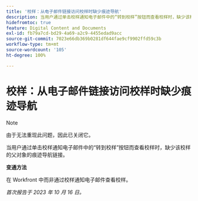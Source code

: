 ```yaml
---
title: '校样：从电子邮件链接访问校样时缺少痕迹导航'
description: 当用户通过单击校样通知电子邮件中的“转到校样”按钮而查看校样时，缺少该校样的父对象的痕迹导航链接。
hidefromtoc: true
feature: Digital Content and Documents
exl-id: fb79a7cd-bd29-4a69-a2c9-4455edad9acc
source-git-commit: 7023e66db369b0281df644fae9cf9902ffd59c3b
workflow-type: tm+mt
source-wordcount: '105'
ht-degree: 100%

---
```


# 校样：从电子邮件链接访问校样时缺少痕迹导航

>[!NOTE]
>
>由于无法重现此问题，因此已关闭它。

当用户通过单击校样通知电子邮件中的“转到校样”按钮而查看校样时，缺少该校样的父对象的痕迹导航链接。

**变通方法**

在 Workfront 中而非通过校样通知电子邮件查看校样。

_首次报告于 2023 年 10 月 16 日。_
